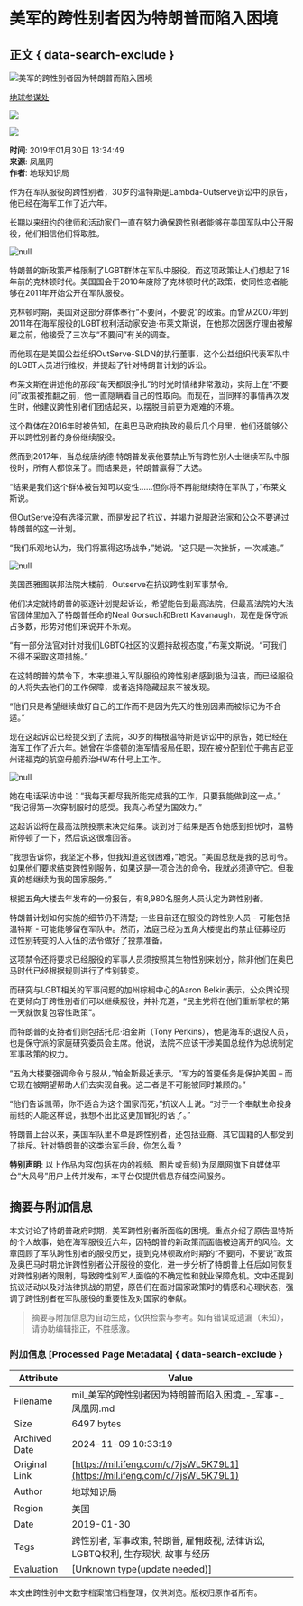 # 美军的跨性别者因为特朗普而陷入困境

## 正文 { data-search-exclude }


![美军的跨性别者因为特朗普而陷入困境](https://d.ifengimg.com/w121_h75_q90/img1.ugc.ifeng.com/newugc/20190130/13/wemedia/57059ea13d13783123a422ab0650577d6debed35_size83_w1200_h675.jpg)

[地球参谋处](https://ishare.ifeng.com/mediaShare/home/840927/media)

![](https://x0.ifengimg.com/ucms/2022_05/F0CA5364C2EE44D3C30EB63ED29990CDE86D9D3F_size3_w100_h40.png)

![](https://x0.ifengimg.com/ucms/2022_05/20B903E4FDFBB2BFE6240FC545BD87FBA9243DC1_size26_w1000_h1000.png)

**时间**: 2019年01月30日 13:34:49  
**来源**: 凤凰网  
**作者**: 地球知识局  

作为在军队服役的跨性别者，30岁的温特斯是Lambda-Outserve诉讼中的原告，他已经在海军工作了近六年。

长期以来纽约的律师和活动家们一直在努力确保跨性别者能够在美国军队中公开服役，他们相信他们将取胜。

![null](http://d.ifengimg.com/q100/img1.ugc.ifeng.com/newugc/20190130/13/wemedia/d056eae42e4b0d52e679a8281aa470fc182ccf6b_size204_w1200_h735.jpg)

特朗普的新政策严格限制了LGBT群体在军队中服役。而这项政策让人们想起了18年前的克林顿时代。美国国会于2010年废除了克林顿时代的政策，使同性恋者能够在2011年开始公开在军队服役。

克林顿时期，美国对这部分群体奉行“不要问，不要说”的政策。而曾从2007年到2011年在海军服役的LGBT权利活动家安迪·布莱文斯说，在他那次因医疗理由被解雇之前，他接受了三次与“不要问”有关的调查。

而他现在是美国公益组织OutServe-SLDN的执行董事，这个公益组织代表军队中的LGBT人员进行维权，并提起了针对特朗普计划的诉讼。

布莱文斯在讲述他的那段“每天都很挣扎”的时光时情绪非常激动，实际上在“不要问”政策被推翻之前，他一直隐瞒着自己的性取向。而现在，当同样的事情再次发生时，他建议跨性别者们团结起来，以摆脱目前更为艰难的环境。

这个群体在2016年时被告知，在奥巴马政府执政的最后几个月里，他们还能够公开以跨性别者的身份继续服役。

然而到2017年，当总统唐纳德·特朗普发表他要禁止所有跨性别人士继续军队中服役时，所有人都惊呆了。而结果是，特朗普赢得了大选。

“结果是我们这个群体被告知可以变性......但你将不再能继续待在军队了，”布莱文斯说。

但OutServe没有选择沉默，而是发起了抗议，并竭力说服政治家和公众不要通过特朗普的这一计划。

“我们乐观地认为，我们将赢得这场战争，”她说。“这只是一次挫折，一次减速。”

![null](http://d.ifengimg.com/q100/img1.ugc.ifeng.com/newugc/20190130/13/wemedia/d8bebbd583f698de841485449e41c5930e4cdf6a_size86_w600_h400.jpg)

美国西雅图联邦法院大楼前，Outserve在抗议跨性别军事禁令。

他们决定就特朗普的驱逐计划提起诉讼，希望能告到最高法院，但最高法院的大法官团体里加入了特朗普任命的Neal Gorsuch和Brett Kavanaugh，现在是保守派占多数，形势对他们来说并不乐观。

“有一部分法官对针对我们LGBTQ社区的议题持敌视态度，”布莱文斯说。“可我们不得不采取这项措施。”

在这特朗普的禁令下，本来想进入军队服役的跨性别者感到极为沮丧，而已经服役的人将失去他们的工作保障，或者选择隐藏起来不被发现。

“他们只是希望继续做好自己的工作而不是因为先天的性别因素而被标记为不合适。”

现在这起诉讼已经提交到了法院，30岁的梅根温特斯是诉讼中的原告，她已经在海军工作了近六年。她曾在华盛顿的海军情报局任职，现在被分配到位于弗吉尼亚州诺福克的航空母舰乔治HW布什号上工作。

![null](http://d.ifengimg.com/q100/img1.ugc.ifeng.com/newugc/20190130/13/wemedia/1009034eceb58e87509aef876ef57434bbd80e24_size180_w1200_h723.jpg)

她在电话采访中说：“我每天都尽我所能完成我的工作，只要我能做到这一点。” “我记得第一次穿制服时的感受。我真心希望为国效力。”

这起诉讼将在最高法院投票来决定结果。谈到对于结果是否令她感到担忧时，温特斯停顿了一下，然后说这很难回答。

“我想告诉你，我坚定不移，但我知道这很困难，”她说。“美国总统是我的总司令。如果他们要求结束跨性别服务，如果这是一项合法的命令，我就必须遵守它。但我真的想继续为我的国家服务。”

根据五角大楼去年发布的一份报告，有8,980名服务人员认定为跨性别者。

特朗普计划如何实施的细节仍不清楚; 一些目前还在服役的跨性别人员 - 可能包括温特斯 - 可能能够留在军队中。然而，法庭已经为五角大楼提出的禁止征募经历过性别转变的人入伍的法令做好了投票准备。

这项禁令还将要求已经服役的军事人员须按照其生物性别来划分，除非他们在奥巴马时代已经根据规则进行了性别转变。

而研究与LGBT相关的军事问题的加州棕榈中心的Aaron Belkin表示，公众舆论现在更倾向于跨性别者们可以继续服役，并补充道，“民主党将在他们重新掌权的第一天就恢复包容性政策”。

而特朗普的支持者们则包括托尼·珀金斯（Tony Perkins），他是海军的退役人员，也是保守派的家庭研究委员会主席。他说，法院不应该干涉美国总统作为总统制定军事政策的权力。

“五角大楼要强调命令与服从，”帕金斯最近表示。“军方的首要任务是保护美国 – 而它现在被期望帮助人们去实现自我。这二者是不可能被同时兼顾的。”

“他们告诉凯蒂，你不适合为这个国家而死，”抗议人士说。“对于一个奉献生命投身前线的人能这样说，我想不出比这更加冒犯的话了。”

特朗普上台以来，美国军队里不单是跨性别者，还包括亚裔、其它国籍的人都受到了排斥。针对特朗普的这类治军手段，你怎么看？

**特别声明**: 以上作品内容(包括在内的视频、图片或音频)为凤凰网旗下自媒体平台“大风号”用户上传并发布，本平台仅提供信息存储空间服务。

## 摘要与附加信息

<!-- tcd_abstract -->
本文讨论了特朗普政府时期，美军跨性别者所面临的困境。重点介绍了原告温特斯的个人故事，她在海军服役近六年，因特朗普的新政策而面临被迫离开的风险。文章回顾了军队跨性别者的服役历史，提到克林顿政府时期的“不要问，不要说”政策及奥巴马时期允许跨性别者公开服役的变化，进一步分析了特朗普上任后如何恢复对跨性别者的限制，导致跨性别军人面临的不确定性和就业保障危机。文中还提到抗议活动以及对法律挑战的期望，原告们在面对国家政策时的情感和心理状态，强调了跨性别者在军队服役的重要性及对国家的奉献。
<!-- tcd_abstract_end -->

> 摘要与附加信息为自动生成，仅供检索与参考。如有错误或遗漏（未知），请协助编辑指正，不胜感激。

### 附加信息 [Processed Page Metadata] { data-search-exclude }

| Attribute       | Value                                  |
|-----------------|----------------------------------------|
| Filename        | mil_美军的跨性别者因为特朗普而陷入困境_-_军事-_凤凰网.md                             |
| Size            | 6497 bytes                           |
| Archived Date   | 2024-11-09 10:33:19                             |
| Original Link   | [https://mil.ifeng.com/c/7jsWL5K79L1](https://mil.ifeng.com/c/7jsWL5K79L1)                       |
| Author          | 地球知识局                               |
| Region          | 美国                               |
| Date            | 2019-01-30                                 |
| Tags            | 跨性别者, 军事政策, 特朗普, 雇佣歧视, 法律诉讼, LGBTQ权利, 生存现状, 故事与经历                                 |
| Evaluation            | [Unknown type(update needed)]                                 |
<!-- tcd_table_end -->

本文由跨性别中文数字档案馆归档整理，仅供浏览。版权归原作者所有。
